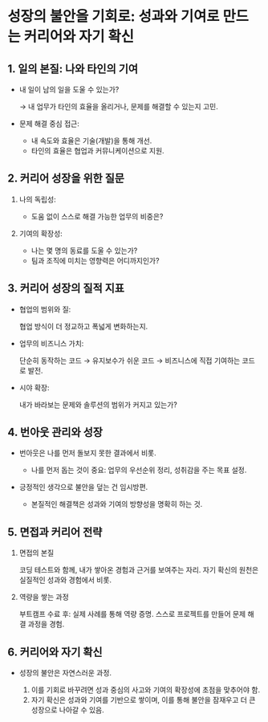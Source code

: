# 성장의 불안을 기회로: 성과와 기여로 만드는 커리어와 자기 확신

## 1. 일의 본질: 나와 타인의 기여

- 내 일이 남의 일을 도울 수 있는가?

  → 내 업무가 타인의 효율을 올리거나, 문제를 해결할 수 있는지 고민.

- 문제 해결 중심 접근:

    - 내 속도와 효율은 기술(개발)을 통해 개선.
    - 타인의 효율은 협업과 커뮤니케이션으로 지원.

## 2. 커리어 성장을 위한 질문

1. 나의 독립성:

    - 도움 없이 스스로 해결 가능한 업무의 비중은?

2. 기여의 확장성:

    - 나는 몇 명의 동료를 도울 수 있는가?
    - 팀과 조직에 미치는 영향력은 어디까지인가?

## 3. 커리어 성장의 질적 지표

- 협업의 범위와 질:

  협업 방식이 더 정교하고 폭넓게 변화하는지.

- 업무의 비즈니스 가치:

  단순히 동작하는 코드 → 유지보수가 쉬운 코드 → 비즈니스에 직접 기여하는 코드로 발전.

- 시야 확장:

  내가 바라보는 문제와 솔루션의 범위가 커지고 있는가?

## 4. 번아웃 관리와 성장

- 번아웃은 나를 먼저 돌보지 못한 결과에서 비롯.

    - 나를 먼저 돕는 것이 중요: 업무의 우선순위 정리, 성취감을 주는 목표 설정.

- 긍정적인 생각으로 불안을 덮는 건 임시방편.

    - 본질적인 해결책은 성과와 기여의 방향성을 명확히 하는 것.

## 5. 면접과 커리어 전략

1. 면접의 본질

   코딩 테스트와 함께, 내가 쌓아온 경험과 근거를 보여주는 자리.
   자기 확신의 원천은 실질적인 성과와 경험에서 비롯.

2. 역량을 쌓는 과정

   부트캠프 수료 후:
   실제 사례를 통해 역량 증명.
   스스로 프로젝트를 만들어 문제 해결 과정을 경험.

## 6. 커리어와 자기 확신

- 성장의 불안은 자연스러운 과정.

    1. 이를 기회로 바꾸려면 성과 중심의 사고와 기여의 확장성에 초점을 맞추어야 함.
    2. 자기 확신은 성과와 기여를 기반으로 쌓이며, 이를 통해 불안을 잠재우고 더 큰 성장으로 나아갈 수 있음.